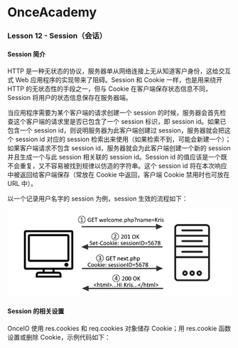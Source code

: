 # OnceAcademy
### Lesson 12 - Session（会话）    

#### Session 简介

HTTP 是一种无状态的协议，服务器单从网络连接上无从知道客户身份，这给交互式 Web 应用程序的实现带来了阻碍。Session 和 Cookie 一样，也是用来绕开 HTTP 的无状态性的手段之一，但与 Cookie 在客户端保存状态信息不同，Session 将用户的状态信息保存在服务器端。  
  
当应用程序需要为某个客户端的请求创建一个 session 的时候，服务器会首先检查这个客户端的请求里是否已包含了一个 session 标识，即 session id。如果已包含一个 session id，则说明服务器为此客户端创建过 session，服务器就会把这个 session id 对应的 session 检索出来使用（如果检索不到，可能会新建一个）；如果客户端请求不包含 session id，服务器就会为此客户端创建一个新的 session 并且生成一个与此 session 相关联的 session id。Session id 的值应该是一个既不会重复，又不容易被找到规律以仿造的字符串。这个 session id 将在本次响应中被返回给客户端保存（常放在 Cookie 中返回，客户端 Cookie 禁用时也可放在 URL 中）。
  
以一个记录用户名字的 session 为例，session 生效的流程如下：  
  
![示例 session 生效流程][1]  
  
####  Session 的相关设置

OnceIO 使用 res.cookies 和 req.cookies 对象储存 Cookie；用 res.cookie 函数设置或删除 Cookie，示例代码如下：






[1]: https://raw.githubusercontent.com/OnceDoc/images/gh-pages/OnceAcademy/session/session_workflow.png
[2]: https://raw.githubusercontent.com/OnceDoc/images/gh-pages/OnceAcademy/session/set_session_browser.png
[3]: https://raw.githubusercontent.com/OnceDoc/images/gh-pages/OnceAcademy/session/set_session_network.png
[4]: https://raw.githubusercontent.com/OnceDoc/images/gh-pages/OnceAcademy/session/del_session_network.png
[5]: https://raw.githubusercontent.com/OnceDoc/images/gh-pages/OnceAcademy/session/req_sessions_after_set_session.png
[6]: https://raw.githubusercontent.com/OnceDoc/images/gh-pages/OnceAcademy/session/req_sessions_after_del_session.png